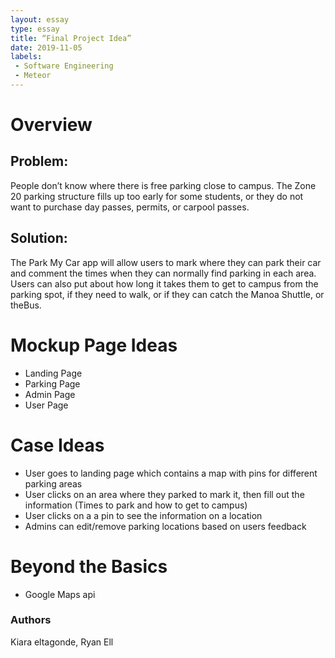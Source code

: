 ```yaml
---
layout: essay
type: essay
title: “Final Project Idea”
date: 2019-11-05
labels:
 - Software Engineering
 - Meteor
---
```

# Overview
## Problem:
People don’t know where there is free parking close to campus. The Zone 20 parking structure fills up too early for some students, or they do not want to purchase day passes, permits, or carpool passes.

## Solution:
The Park My Car app will allow users to mark where they can park their car and comment the times when they can normally find parking in each area. Users can also put about how long it takes them to get to campus from the parking spot, if they need to walk, or if they can catch the Manoa Shuttle, or theBus.

# Mockup Page Ideas
* Landing Page
* Parking Page
* Admin Page
* User Page

# Case Ideas
- User goes to landing page which contains a map with pins for different parking areas
- User clicks on an area where they parked to mark it, then fill out the information (Times to park and how to get to campus)
- User clicks on a a pin to see the information on a location
- Admins can edit/remove parking locations based on users feedback

# Beyond the Basics
- Google Maps api


### Authors
Kiara eltagonde, Ryan Ell
